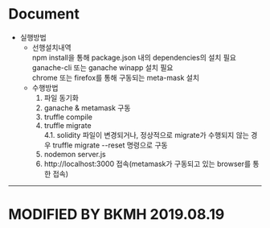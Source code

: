 # Document
* 실행방법
  - 선행설치내역<br>
    npm install을 통해 package.json 내의 dependencies의 설치 필요<br>
    ganache-cli 또는 ganache winapp 설치 필요<br>
    chrome 또는 firefox를 통해 구동되는 meta-mask 설치<br>
  - 수행방법<br>
    1. 파일 동기화<br>
    2. ganache & metamask 구동<br>
    3. truffle compile<br>
    4. truffle migrate<br>
    4.1. solidity 파일이 변경되거나, 정상적으로 migrate가 수행되지 않는 경우 truffle migrate --reset 명령으로 구동
    5. nodemon server.js
    6. http://localhost:3000 접속(metamask가 구동되고 있는 browser를 통한 접속)

***

# MODIFIED BY BKMH 2019.08.19